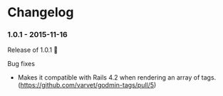 # Changelog

### 1.0.1 - 2015-11-16
Release of 1.0.1 :tada:

Bug fixes
- Makes it compatible with Rails 4.2 when rendering an array of tags. (https://github.com/varvet/godmin-tags/pull/5)

